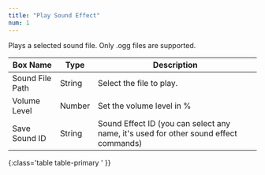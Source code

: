 ```yaml
---
title: "Play Sound Effect"
num: 1
---
```


Plays a selected sound file. Only .ogg files are supported.

| Box Name | Type | Description | 
|-------|--------|--------|
|Sound File Path|	String|	Select the file to play.
|Volume Level|Number|Set the volume level in %
|Save Sound ID|String|Sound Effect ID (you can select any name, it's used for other sound effect commands)
{:class='table table-primary ' }} 












